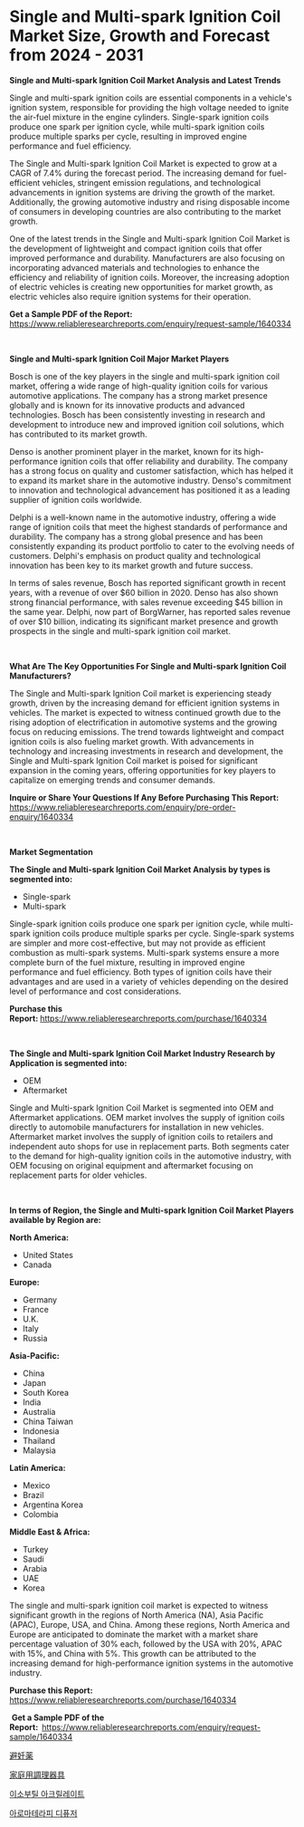 <p><h1>Single and Multi-spark Ignition Coil Market Size, Growth and Forecast from 2024 - 2031</h1></p><p><strong>Single and Multi-spark Ignition Coil Market Analysis and Latest Trends</strong></p>
<p><p>Single and multi-spark ignition coils are essential components in a vehicle's ignition system, responsible for providing the high voltage needed to ignite the air-fuel mixture in the engine cylinders. Single-spark ignition coils produce one spark per ignition cycle, while multi-spark ignition coils produce multiple sparks per cycle, resulting in improved engine performance and fuel efficiency.</p><p>The Single and Multi-spark Ignition Coil Market is expected to grow at a CAGR of 7.4% during the forecast period. The increasing demand for fuel-efficient vehicles, stringent emission regulations, and technological advancements in ignition systems are driving the growth of the market. Additionally, the growing automotive industry and rising disposable income of consumers in developing countries are also contributing to the market growth.</p><p>One of the latest trends in the Single and Multi-spark Ignition Coil Market is the development of lightweight and compact ignition coils that offer improved performance and durability. Manufacturers are also focusing on incorporating advanced materials and technologies to enhance the efficiency and reliability of ignition coils. Moreover, the increasing adoption of electric vehicles is creating new opportunities for market growth, as electric vehicles also require ignition systems for their operation.</p></p>
<p><strong>Get a Sample PDF of the Report:&nbsp;</strong> <a href="https://www.reliableresearchreports.com/enquiry/request-sample/1640334">https://www.reliableresearchreports.com/enquiry/request-sample/1640334</a></p>
<p>&nbsp;</p>
<p><strong>Single and Multi-spark Ignition Coil Major Market Players</strong></p>
<p><p>Bosch is one of the key players in the single and multi-spark ignition coil market, offering a wide range of high-quality ignition coils for various automotive applications. The company has a strong market presence globally and is known for its innovative products and advanced technologies. Bosch has been consistently investing in research and development to introduce new and improved ignition coil solutions, which has contributed to its market growth.</p><p>Denso is another prominent player in the market, known for its high-performance ignition coils that offer reliability and durability. The company has a strong focus on quality and customer satisfaction, which has helped it to expand its market share in the automotive industry. Denso's commitment to innovation and technological advancement has positioned it as a leading supplier of ignition coils worldwide.</p><p>Delphi is a well-known name in the automotive industry, offering a wide range of ignition coils that meet the highest standards of performance and durability. The company has a strong global presence and has been consistently expanding its product portfolio to cater to the evolving needs of customers. Delphi's emphasis on product quality and technological innovation has been key to its market growth and future success.</p><p>In terms of sales revenue, Bosch has reported significant growth in recent years, with a revenue of over $60 billion in 2020. Denso has also shown strong financial performance, with sales revenue exceeding $45 billion in the same year. Delphi, now part of BorgWarner, has reported sales revenue of over $10 billion, indicating its significant market presence and growth prospects in the single and multi-spark ignition coil market.</p></p>
<p>&nbsp;</p>
<p><strong>What Are The Key Opportunities For Single and Multi-spark Ignition Coil Manufacturers?</strong></p>
<p><p>The Single and Multi-spark Ignition Coil market is experiencing steady growth, driven by the increasing demand for efficient ignition systems in vehicles. The market is expected to witness continued growth due to the rising adoption of electrification in automotive systems and the growing focus on reducing emissions. The trend towards lightweight and compact ignition coils is also fueling market growth. With advancements in technology and increasing investments in research and development, the Single and Multi-spark Ignition Coil market is poised for significant expansion in the coming years, offering opportunities for key players to capitalize on emerging trends and consumer demands.</p></p>
<p><strong>Inquire or Share Your Questions If Any Before Purchasing This Report:</strong> <a href="https://www.reliableresearchreports.com/enquiry/pre-order-enquiry/1640334">https://www.reliableresearchreports.com/enquiry/pre-order-enquiry/1640334</a></p>
<p>&nbsp;</p>
<p><strong>Market Segmentation</strong></p>
<p><strong>The Single and Multi-spark Ignition Coil Market Analysis by types is segmented into:</strong></p>
<p><ul><li>Single-spark</li><li>Multi-spark</li></ul></p>
<p><p>Single-spark ignition coils produce one spark per ignition cycle, while multi-spark ignition coils produce multiple sparks per cycle. Single-spark systems are simpler and more cost-effective, but may not provide as efficient combustion as multi-spark systems. Multi-spark systems ensure a more complete burn of the fuel mixture, resulting in improved engine performance and fuel efficiency. Both types of ignition coils have their advantages and are used in a variety of vehicles depending on the desired level of performance and cost considerations.</p></p>
<p><strong>Purchase this Report:&nbsp;</strong><a href="https://www.reliableresearchreports.com/purchase/1640334">https://www.reliableresearchreports.com/purchase/1640334</a></p>
<p>&nbsp;</p>
<p><strong>The Single and Multi-spark Ignition Coil Market Industry Research by Application is segmented into:</strong></p>
<p><ul><li>OEM</li><li>Aftermarket</li></ul></p>
<p><p>Single and Multi-spark Ignition Coil Market is segmented into OEM and Aftermarket applications. OEM market involves the supply of ignition coils directly to automobile manufacturers for installation in new vehicles. Aftermarket market involves the supply of ignition coils to retailers and independent auto shops for use in replacement parts. Both segments cater to the demand for high-quality ignition coils in the automotive industry, with OEM focusing on original equipment and aftermarket focusing on replacement parts for older vehicles.</p></p>
<p>&nbsp;</p>
<p><strong>In terms of Region, the Single and Multi-spark Ignition Coil Market Players available by Region are:</strong></p>
<p>
    <p> <strong> North America: </strong>
        <ul>
            <li>United States</li>
            <li>Canada</li>
        </ul>
        </p> 
    <p> <strong> Europe: </strong>
        <ul>
            <li>Germany</li>
            <li>France</li>
            <li>U.K.</li>
            <li>Italy</li>
            <li>Russia</li>
        </ul>
        </p> 
    <p> <strong> Asia-Pacific: </strong>
        <ul>
            <li>China</li>
            <li>Japan</li>
            <li>South Korea</li>
            <li>India</li>
            <li>Australia</li>
            <li>China Taiwan</li>
            <li>Indonesia</li>
            <li>Thailand</li>
            <li>Malaysia</li>
        </ul>
        </p> 
    <p> <strong> Latin America: </strong>
        <ul>
            <li>Mexico</li>
            <li>Brazil</li>
            <li>Argentina Korea</li>
            <li>Colombia</li>
        </ul>
        </p> 
    <p> <strong> Middle East & Africa: </strong>
        <ul>
            <li>Turkey</li>
            <li>Saudi</li>
            <li>Arabia</li>
            <li>UAE</li>
            <li>Korea</li>
        </ul>
    </p>
    </p>
<p><p>The single and multi-spark ignition coil market is expected to witness significant growth in the regions of North America (NA), Asia Pacific (APAC), Europe, USA, and China. Among these regions, North America and Europe are anticipated to dominate the market with a market share percentage valuation of 30% each, followed by the USA with 20%, APAC with 15%, and China with 5%. This growth can be attributed to the increasing demand for high-performance ignition systems in the automotive industry.</p></p>
<p><strong>Purchase this Report: </strong><a href="https://www.reliableresearchreports.com/purchase/1640334">https://www.reliableresearchreports.com/purchase/1640334</a></p>
<p>&nbsp;<strong>Get a Sample PDF of the Report:&nbsp;&nbsp;</strong><a href="https://www.reliableresearchreports.com/enquiry/request-sample/1640334">https://www.reliableresearchreports.com/enquiry/request-sample/1640334</a></p>
<p><strong></strong></p>
<p><p><a href="https://medium.com/@catherine10203/%E9%81%BF%E5%A6%8A%E8%96%AC%E3%81%AE%E5%B8%82%E5%A0%B4%E8%AA%BF%E6%9F%BB%E3%83%AC%E3%83%9D%E3%83%BC%E3%83%88-%E3%81%9D%E3%81%AE%E6%AD%B4%E5%8F%B2%E3%81%A82031%E5%B9%B4%E3%81%BE%E3%81%A7%E3%81%AE%E4%BA%88%E6%B8%AC-c3681eb80e6c">避妊薬</a></p><p><a href="https://medium.com/@catherine10203/%E5%AE%B6%E5%BA%AD%E7%94%A8%E8%AA%BF%E7%90%86%E5%AE%B6%E9%9B%BB%E5%B8%82%E5%A0%B4%E8%A6%8F%E6%A8%A1-%E5%B8%82%E5%A0%B4%E8%A6%8B%E9%80%9A%E3%81%97%E3%81%A8%E5%B8%82%E5%A0%B4%E4%BA%88%E6%B8%AC-2024%E5%B9%B4%E3%81%8B%E3%82%892031%E5%B9%B4-d02793af0036">家庭用調理器具</a></p><p><a href="https://medium.com/@bkszjgzqq1851/%EC%9D%B4%EC%86%8C%EB%B6%80%ED%8B%B8-%EC%95%84%ED%81%AC%EB%A6%B4%EB%A0%88%EC%9D%B4%ED%8A%B8-%EC%8B%9C%EC%9E%A5-%EC%A7%80%ED%91%9C-%ED%95%B4%EB%8F%85-%EC%8B%9C%EC%9E%A5-%EC%A0%90%EC%9C%A0%EC%9C%A8-%ED%8A%B8%EB%A0%8C%EB%93%9C-%EB%B0%8F-%EC%84%B1%EC%9E%A5-%ED%8C%A8%ED%84%B4-622e89e62825">이소부틸 아크릴레이트</a></p><p><a href="https://medium.com/@bkszjgzqq1851/%EC%95%84%EB%A1%9C%EB%A7%88%ED%85%8C%EB%9D%BC%ED%94%BC-%EB%94%94%ED%93%A8%EC%A0%80-%EC%8B%9C%EC%9E%A5-%EC%A0%84%EB%A7%9D-%EC%82%B0%EC%97%85-%EA%B0%9C%EC%9A%94-%EB%B0%8F-%EC%98%88%EC%B8%A1-2024%EB%85%84-2031%EB%85%84-f3326a58e8cb">아로마테라피 디퓨저</a></p></p>